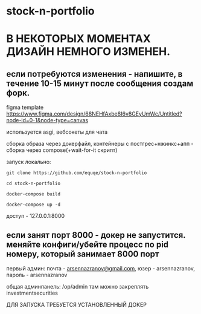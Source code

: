 # stock-n-portfolio

# В НЕКОТОРЫХ МОМЕНТАХ ДИЗАЙН НЕМНОГО ИЗМЕНЕН.
## если потребуются изменения - напишите, в течение 10-15 минут после сообщения создам форк.

figma template https://www.figma.com/design/68NEHfAxbe8I6v8GEyUmWc/Untitled?node-id=0-1&node-type=canvas

используется asgi, вебсокеты для чата

сборка образа через докерфайл, контейнеры с постгрес+нжинкс+апп - сборка через compose(+wait-for-it скрипт)

запуск локально:

```
git clone https://github.com/equqe/stock-n-portfolio

cd stock-n-portfolio

docker-compose build

docker-compose up -d
```

доступ - 127.0.0.1:8000

## если занят порт 8000 - докер не запустится. меняйте конфиги/убейте процесс по pid номеру, который занимает 8000 порт

первый админ:
почта - arsennazranov@gmail.com, 
юзер - arsennazranov, 
пароль - arsennazranov

общая админпанель: /op/admin
там можно закреплять investmentsecurities

ДЛЯ ЗАПУСКА ТРЕБУЕТСЯ УСТАНОВЛЕННЫЙ ДОКЕР
